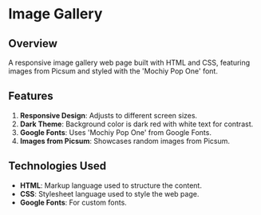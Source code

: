 # Image Gallery

## Overview
A responsive image gallery web page built with HTML and CSS, featuring images from Picsum and styled with the 'Mochiy Pop One' font.

## Features
1. **Responsive Design**: Adjusts to different screen sizes.
2. **Dark Theme**: Background color is dark red with white text for contrast.
3. **Google Fonts**: Uses 'Mochiy Pop One' from Google Fonts.
4. **Images from Picsum**: Showcases random images from Picsum.
   
## Technologies Used
- **HTML**: Markup language used to structure the content.
- **CSS**: Stylesheet language used to style the web page.
- **Google Fonts**: For custom fonts.
